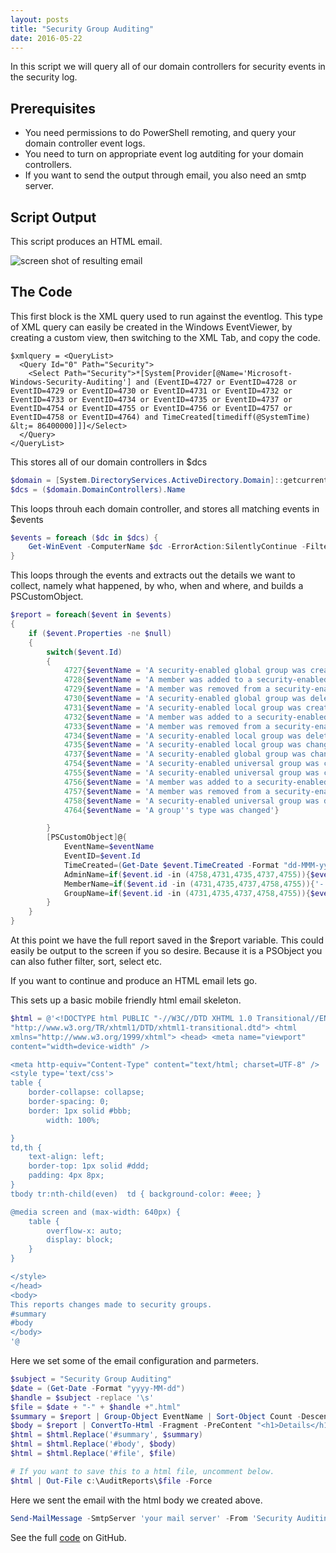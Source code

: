 ```yaml
---
layout: posts
title: "Security Group Auditing"
date: 2016-05-22
---
```


In this script we will query all of our domain controllers for security events in the security log.

## Prerequisites
* You need permissions to do PowerShell remoting, and query your domain controller event logs.
* You need to turn on appropriate event log autditing for your domain controllers.
* If you want to send the output through email, you also need an smtp server.

## Script Output
This script produces an HTML email.

![screen shot of resulting email](../../../img/gsga-small.png)

## The Code
This first block is the XML query used to run against the eventlog.  This type of XML query can easily be created in the Windows EventViewer, by creating a custom view, then switching to the XML Tab, and copy the code. 

```
$xmlquery = <QueryList>
  <Query Id="0" Path="Security">
    <Select Path="Security">*[System[Provider[@Name='Microsoft-Windows-Security-Auditing'] and (EventID=4727 or EventID=4728 or EventID=4729 or EventID=4730 or EventID=4731 or EventID=4732 or EventID=4733 or EventID=4734 or EventID=4735 or EventID=4737 or EventID=4754 or EventID=4755 or EventID=4756 or EventID=4757 or EventID=4758 or EventID=4764) and TimeCreated[timediff(@SystemTime) &lt;= 86400000]]]</Select>
  </Query>
</QueryList>
```

This stores all of our domain controllers in $dcs

```powershell
$domain = [System.DirectoryServices.ActiveDirectory.Domain]::getcurrentdomain()
$dcs = ($domain.DomainControllers).Name
```

This loops throuh each domain controller, and stores all matching events in $events

```powershell
$events = foreach ($dc in $dcs) {
    Get-WinEvent -ComputerName $dc -ErrorAction:SilentlyContinue -FilterXml $xmlquery
}
```

This loops through the events and extracts out the details we want to collect, namely what happened, by who, when and where, and builds a PSCustomObject.

```powershell
$report = foreach($event in $events)
{
    if ($event.Properties -ne $null)
    {
        switch($event.Id)
        {
            4727{$eventName = 'A security-enabled global group was created'}
            4728{$eventName = 'A member was added to a security-enabled global group'}
            4729{$eventName = 'A member was removed from a security-enabled global group'}
            4730{$eventName = 'A security-enabled global group was deleted'}
            4731{$eventName = 'A security-enabled local group was created'}
            4732{$eventName = 'A member was added to a security-enabled local group'}
            4733{$eventName = 'A member was removed from a security-enabled local group'}
            4734{$eventName = 'A security-enabled local group was deleted'}
            4735{$eventName = 'A security-enabled local group was changed'}
            4737{$eventName = 'A security-enabled global group was changed'}
            4754{$eventName = 'A security-enabled universal group was created'}
            4755{$eventName = 'A security-enabled universal group was changed'}
            4756{$eventName = 'A member was added to a security-enabled universal group'}
            4757{$eventName = 'A member was removed from a security-enabled universal group'}
            4758{$eventName = 'A security-enabled universal group was deleted'}
            4764{$eventName = 'A group''s type was changed'}

        }
		[PSCustomObject]@{
            EventName=$eventName
            EventID=$event.Id
            TimeCreated=(Get-Date $event.TimeCreated -Format "dd-MMM-yyyy hh:mm:ss")
			AdminName=if($event.id -in (4758,4731,4735,4737,4755)){$event.Properties[4].Value} else {$event.Properties[6].Value}
			MemberName=if($event.id -in (4731,4735,4737,4758,4755)){'-'} else {$event.Properties[0].Value}
            GroupName=if($event.id -in (4731,4735,4737,4758,4755)){$event.Properties[0].Value} else {$event.Properties[2].Value}
		}
    }
}
```
At this point we have the full report saved in the $report variable.  This could easily be output to the screen if you so desire.  Because it is a PSObject you can also futher filter, sort, select etc.

If you want to continue and produce an HTML email lets go.

This sets up a basic mobile friendly html email skeleton.

```powershell
$html = @'<!DOCTYPE html PUBLIC "-//W3C//DTD XHTML 1.0 Transitional//EN"
"http://www.w3.org/TR/xhtml1/DTD/xhtml1-transitional.dtd"> <html
xmlns="http://www.w3.org/1999/xhtml"> <head> <meta name="viewport"
content="width=device-width" />

<meta http-equiv="Content-Type" content="text/html; charset=UTF-8" />
<style type='text/css'>
table {
    border-collapse: collapse;
    border-spacing: 0;
    border: 1px solid #bbb;
		width: 100%;

}
td,th {
	text-align: left;
    border-top: 1px solid #ddd;
    padding: 4px 8px;
}
tbody tr:nth-child(even)  td { background-color: #eee; }

@media screen and (max-width: 640px) {
	table {
		overflow-x: auto;
		display: block;
	}
}

</style>
</head>
<body>
This reports changes made to security groups.
#summary
#body
</body>
'@
```

Here we set some of the email configuration and parmeters.

```powershell
$subject = "Security Group Auditing"
$date = (Get-Date -Format "yyyy-MM-dd")
$handle = $subject -replace '\s'
$file = $date + "-" + $handle +".html"
$summary = $report | Group-Object EventName | Sort-Object Count -Descending | Select-Object Name,Count | ConvertTo-Html -Fragment -PreContent "<h1>Summary</h1>"
$body = $report | ConvertTo-Html -Fragment -PreContent "<h1>Details</h1>"
$html = $html.Replace('#summary', $summary)
$html = $html.Replace('#body', $body)
$html = $html.Replace('#file', $file)

# If you want to save this to a html file, uncomment below.
$html | Out-File c:\AuditReports\$file -Force
```

Here we sent the email with the html body we created above.

```powershell
Send-MailMessage -SmtpServer 'your mail server' -From 'Security Auditing <no-reply@domain.com>' -to 'securityauditing@domain.com' -Subject $subject -BodyAsHtml -Body $html
```

See the full <a href="https://github.com/ajhstn/ajhstn.github.io/blob/master/ps/Get-SecurityGroupAuditing.ps1">code</a> on GitHub.


